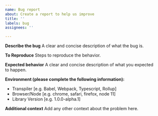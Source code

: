 ```yaml
---
name: Bug report
about: Create a report to help us improve
title: ''
labels: bug
assignees: ''

---
```


**Describe the bug**
A clear and concise description of what the bug is.

**To Reproduce**
Steps to reproduce the behavior.

**Expected behavior**
A clear and concise description of what you expected to happen.

**Environment (please complete the following information):**
 - Transpiler [e.g. Babel, Webpack, Typescript, Rollup]
 - Browser/Node [e.g. chrome, safari, firefox, node 11]
 - Library Version [e.g. 1.0.0-alpha.1]

**Additional context**
Add any other context about the problem here.
